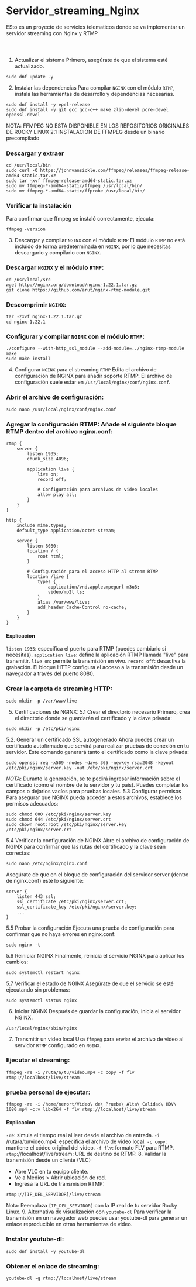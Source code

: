 # Servidor_streaming_Nginx
ESto es un proyecto de servicios telematicos donde se va implementar un servidor streaming con Nginx y  RTMP

```
```
` `

1. Actualizar el sistema
Primero, asegúrate de que el sistema esté actualizado.
```
sudo dnf update -y
```

2. Instalar las dependencias
Para compilar `NGINX` con el módulo `RTMP`, instala las herramientas de desarrollo y dependencias necesarias.
```
sudo dnf install -y epel-release
sudo dnf install -y git gcc gcc-c++ make zlib-devel pcre-devel openssl-devel 
```
NOTA: FFMPEG NO ESTA DISPONIBLE EN LOS REPOSITORIOS ORIGINALES DE ROCKY LINUX
2.1 INSTALACION DE FFMPEG desde un binario precompilado
### Descargar y extraer 

```
cd /usr/local/bin
sudo curl -O https://johnvansickle.com/ffmpeg/releases/ffmpeg-release-amd64-static.tar.xz
sudo tar -xvf ffmpeg-release-amd64-static.tar.xz
sudo mv ffmpeg-*-amd64-static/ffmpeg /usr/local/bin/
sudo mv ffmpeg-*-amd64-static/ffprobe /usr/local/bin/

```
###   Verificar la instalación
Para confirmar que ffmpeg se instaló correctamente, ejecuta:
```
ffmpeg -version
```
3. Descargar y compilar `NGINX` con el módulo `RTMP`
El módulo `RTMP` no está incluido de forma predeterminada en `NGINX`, por lo que necesitas descargarlo y compilarlo con `NGINX`.

### Descargar `NGINX` y el módulo `RTMP`:
```
cd /usr/local/src
wget http://nginx.org/download/nginx-1.22.1.tar.gz
git clone https://github.com/arut/nginx-rtmp-module.git
```
### Descomprimir `NGINX`:
```
tar -zxvf nginx-1.22.1.tar.gz
cd nginx-1.22.1
```
### Configurar y compilar `NGINX` con el módulo `RTMP`:
```
./configure --with-http_ssl_module --add-module=../nginx-rtmp-module
make
sudo make install
```
4. Configurar `NGINX` para el streaming `RTMP`
Edita el archivo de configuración de NGINX para añadir soporte RTMP. El archivo de configuración suele estar en `/usr/local/nginx/conf/nginx.conf`.

### Abrir el archivo de configuración:
```
sudo nano /usr/local/nginx/conf/nginx.conf
```
### Agregar la configuración RTMP: Añade el siguiente bloque RTMP dentro del archivo nginx.conf:
```
rtmp {
    server {
        listen 1935;
        chunk_size 4096;

        application live {
            live on;
            record off;

            # Configuración para archivos de video locales
            allow play all;
        }
    }
}

http {
    include mime.types;
    default_type application/octet-stream;

    server {
        listen 8080;
        location / {
            root html;
        }

        # Configuración para el acceso HTTP al stream RTMP
        location /live {
            types {
                application/vnd.apple.mpegurl m3u8;
                video/mp2t ts;
            }
            alias /var/www/live;
            add_header Cache-Control no-cache;
        }
    }
}
```
#### Explicacion 
`listen 1935`: especifica el puerto para RTMP (puedes cambiarlo si necesitas).
`application live`: define la aplicación RTMP llamada "live" para transmitir.
`live on`: permite la transmisión en vivo.
`record off`: desactiva la grabación.
El bloque HTTP configura el acceso a la transmisión desde un navegador a través del puerto 8080.

### Crear la carpeta de streaming HTTP:
```
sudo mkdir -p /var/www/live
```
5. Certificaciones de NGINX:
5.1 Crear el directorio necesario
Primero, crea el directorio donde se guardarán el certificado y la clave privada:
```
sudo mkdir -p /etc/pki/nginx
```
5.2. Generar un certificado SSL autogenerado
Ahora puedes crear un certificado autofirmado que servirá para realizar pruebas de conexión en tu servidor. Este comando generará tanto el certificado como la clave privada:
```
sudo openssl req -x509 -nodes -days 365 -newkey rsa:2048 -keyout /etc/pki/nginx/server.key -out /etc/pki/nginx/server.crt
```
_NOTA_: Durante la generación, se te pedirá ingresar información sobre el certificado (como el nombre de tu servidor y tu país). Puedes completar los campos o dejarlos vacíos para pruebas locales.
5.3 Configurar permisos
Para asegurar que NGINX pueda acceder a estos archivos, establece los permisos adecuados:
```
sudo chmod 600 /etc/pki/nginx/server.key
sudo chmod 644 /etc/pki/nginx/server.crt
sudo chown root:root /etc/pki/nginx/server.key /etc/pki/nginx/server.crt
```
5.4 Verificar la configuración de NGINX
Abre el archivo de configuración de NGINX para confirmar que las rutas del certificado y la clave sean correctas:
```
sudo nano /etc/nginx/nginx.conf
```
Asegúrate de que en el bloque de configuración del servidor server (dentro de nginx.conf) esté lo siguiente:
```
server {
    listen 443 ssl;
    ssl_certificate /etc/pki/nginx/server.crt;
    ssl_certificate_key /etc/pki/nginx/server.key;
    ...
}
```
5.5 Probar la configuración
Ejecuta una prueba de configuración para confirmar que no haya errores en nginx.conf:
```
sudo nginx -t
```
5.6 Reiniciar NGINX
Finalmente, reinicia el servicio NGINX para aplicar los cambios:
```
sudo systemctl restart nginx
```
5.7 Verificar el estado de NGINX
Asegúrate de que el servicio se esté ejecutando sin problemas:
```
sudo systemctl status nginx
```



6. Iniciar NGINX
Después de guardar la configuración, inicia el servidor NGINX.
```
/usr/local/nginx/sbin/nginx
```


7. Transmitir un video local
Usa `ffmpeg` para enviar el archivo de video al servidor `RTMP` configurado en `NGINX`.
### Ejecutar el streaming:
```
ffmpeg -re -i /ruta/a/tu/video.mp4 -c copy -f flv rtmp://localhost/live/stream
```
### prueba personal de ejecutar:
```
ffmpeg -re -i /home/nerort/Video\ de\ Prueba\ Alta\ Calidad\ HDV\ 1080.mp4 -c:v libx264 -f flv rtmp://localhost/live/stream
```
#### Explicacion
`-re`: simula el tiempo real al leer desde el archivo de entrada.
`-i` /ruta/a/tu/video.mp4: especifica el archivo de video local.
`-c copy`: mantiene el códec original del video.
`-f flv`: formato FLV para RTMP.
`rtmp`://localhost/live/stream: URL de destino de RTMP.
8. Validar la transmisión desde un cliente (VLC)
- Abre VLC en tu equipo cliente.
- Ve a Medios > Abrir ubicación de red.
- Ingresa la URL de transmisión RTMP:
```
rtmp://[IP_DEL_SERVIDOR]/live/stream
```
Nota: Reemplaza `[IP_DEL_SERVIDOR]` con la IP real de tu servidor Rocky Linux.
9. Alternativa de visualización con `youtube-dl`
Para verificar la transmisión en un navegador web puedes usar youtube-dl para generar un enlace reproducible en otras herramientas de video.
### Instalar youtube-dl:
```
sudo dnf install -y youtube-dl
```
### Obtener el enlace de streaming:
```
youtube-dl -g rtmp://localhost/live/stream
```
